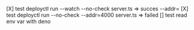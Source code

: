 [X] test deployctl run --watch --no-check server.ts => succes
 --addr=<addr> 
[X] test deployctl run --no-check --addr=4000 server.ts => failed
[] test read env var with deno 